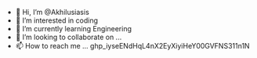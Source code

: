 - 👋 Hi, I’m @Akhilusiasis
- 👀 I’m interested in coding
- 🌱 I’m currently learning Engineering
- 💞️ I’m looking to collaborate on ...
- 📫 How to reach me ...
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
<!---
Akhilusiasis/Akhilusiasis is a ✨ special ✨ repository because its `README.md` (this file) appears on your GitHub profile.
You can click the Preview link to take a look at your changes.
--->

